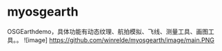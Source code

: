# myosgearth
OSGEarthdemo，具体功能有动态纹理、航拍模拟、飞线、测量工具、画图工具。。
![image] https://github.com/winrelde/myosgearth/image/main.PNG